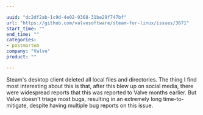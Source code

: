 ```yaml
---

uuid: "dc2df2ab-1c9d-4e02-9368-31be29f747bf"
url: "https://github.com/valvesoftware/steam-for-linux/issues/3671"
start_time: ""
end_time: ""
categories:
- postmortem
company: "Valve"
product: ""

---
```


Steam's desktop client deleted all local files and directories. The thing I find most interesting about this is that, after this blew up on social media, there were widespread reports that this was reported to Valve months earlier. But Valve doesn't triage most bugs, resulting in an extremely long time-to-mitigate, despite having multiple bug reports on this issue.

